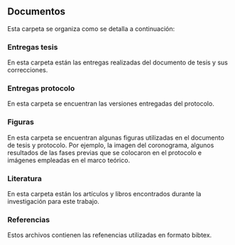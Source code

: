 ## Documentos
Esta carpeta se organiza como se detalla a continuación:

### Entregas tesis
En esta carpeta están las entregas realizadas del documento de tesis y sus correcciones.

### Entregas protocolo
En esta carpeta se encuentran las versiones entregadas del protocolo.

### Figuras 
En esta carpeta se encuentran algunas figuras utilizadas en el documento de tesis y protocolo. Por ejemplo, la imagen del coronograma, algunos resultados de las fases previas que se colocaron en el protocolo e imágenes empleadas en el marco teórico. 

### Literatura
En esta carpeta están los artículos y libros encontrados durante la investigación para este trabajo.

### Referencias
Estos archivos contienen las refenencias utilizadas en formato bibtex.
